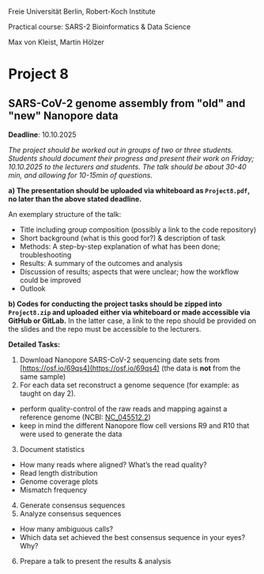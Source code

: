 Freie Universität Berlin, Robert-Koch Institute

Practical course: SARS-2 Bioinformatics & Data Science

Max von Kleist, Martin Hölzer

# Project 8

## SARS-CoV-2 genome assembly from "old" and "new" Nanopore data

**Deadline**: 10.10.2025

*The project should be worked out in groups of two or three students. Students should document their progress and present their work on Friday; 10.10.2025 to the lecturers and students. The talk should be about 30-40 min, and allowing for 10-15min of questions.*

**a) The presentation should be uploaded via whiteboard as `Project8.pdf`, no later than the above stated deadline.**

An exemplary structure of the talk: 
*	Title including group composition (possibly a link to the code repository)
*	Short background (what is this good for?) & description of task
*	Methods: A step-by-step explanation of what has been done; troubleshooting
*	Results: A summary of the outcomes and analysis
*	Discussion of results; aspects that were unclear; how the workflow could be improved 
*	Outlook

**b) Codes for conducting the project tasks should be zipped into `Project8.zip` and uploaded either via whiteboard or made accessible via GitHub or GitLab.** In the latter case, a link to the repo should be provided on the slides and the repo must be accessible to the lecturers.

**Detailed Tasks:**

1) Download Nanopore SARS-CoV-2 sequencing date sets from [https://osf.io/69qs4](https://osf.io/69qs4) (the data is **not** from the same sample)
2) For each data set reconstruct a genome sequence (for example: as taught on day 2).
  * perform quality-control of the raw reads and mapping against a reference genome (NCBI: [NC_045512.2](https://www.ncbi.nlm.nih.gov/nuccore/NC_045512.2))
  * keep in mind the different Nanopore flow cell versions R9 and R10 that were used to generate the data
3) Document statistics 
  * How many reads where aligned? What’s the read quality?
  * Read length distribution
  * Genome coverage plots
  * Mismatch frequency
4) Generate consensus sequences
5) Analyze consensus sequences
  * How many ambiguous calls?
  * Which data set achieved the best consensus sequence in your eyes? Why? 
6) Prepare a talk to present the results & analysis


